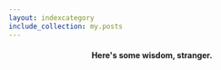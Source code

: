 ```yaml
---
layout: indexcategory
include_collection: my.posts
---
```


<h4> <p align="center"> Here's some wisdom, stranger. </p> </h4>
